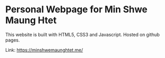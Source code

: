 # Personal Webpage for Min Shwe Maung Htet

This website is built with HTML5, CSS3 and Javascript. Hosted on github pages.

Link: https://minshwemaunghtet.me/
